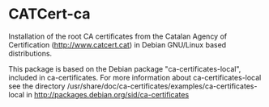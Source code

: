 CATCert-ca
==========

Installation of the root CA certificates from the Catalan Agency of Certification (http://www.catcert.cat) in Debian GNU/Linux based distributions.

This package is based on the Debian package "ca-certificates-local", included in ca-certificates. For more information about ca-certificates-local see the directory /usr/share/doc/ca-certificates/examples/ca-certificates-local in http://packages.debian.org/sid/ca-certificates

